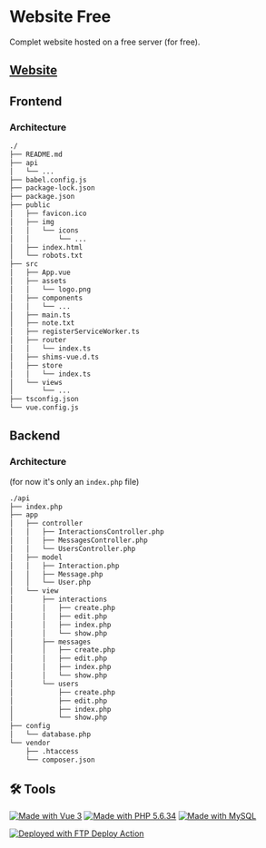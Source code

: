 # Website Free

Complet website hosted on a free server (for free).

## [Website](http://ouvrard.niels.free.fr/)


## Frontend


### Architecture

```sh
./
├── README.md
├── api
│   └── ...
├── babel.config.js
├── package-lock.json
├── package.json
├── public
│   ├── favicon.ico
│   ├── img
│   │   └── icons
│   │       └── ...
│   ├── index.html
│   └── robots.txt
├── src
│   ├── App.vue
│   ├── assets
│   │   └── logo.png
│   ├── components
│   │   └── ...
│   ├── main.ts
│   ├── note.txt
│   ├── registerServiceWorker.ts
│   ├── router
│   │   └── index.ts
│   ├── shims-vue.d.ts
│   ├── store
│   │   └── index.ts
│   └── views
│       └── ...
├── tsconfig.json
└── vue.config.js
```

## Backend

### Architecture

(for now it's only an `index.php` file)

```sh
./api
├── index.php
├── app
│   ├── controller
│   │   ├── InteractionsController.php
│   │   ├── MessagesController.php
│   │   └── UsersController.php
│   ├── model
│   │   ├── Interaction.php
│   │   ├── Message.php
│   │   └── User.php
│   └── view
│       ├── interactions
│       │   ├── create.php
│       │   ├── edit.php
│       │   ├── index.php
│       │   └── show.php
│       ├── messages
│       │   ├── create.php
│       │   ├── edit.php
│       │   ├── index.php
│       │   └── show.php
│       └── users
│           ├── create.php
│           ├── edit.php
│           ├── index.php
│           └── show.php
├── config
│   └── database.php
└── vendor
    ├── .htaccess
    └── composer.json
```


## 🛠️ Tools

[![Made with Vue 3](https://img.shields.io/badge/Made%20with-Vue-42b883.svg)](https://vuejs.org/)
[![Made with PHP 5.6.34](https://img.shields.io/badge/Made%20with-PHP-777BB4.svg)](https://www.php.net/)
[![Made with MySQL](https://img.shields.io/badge/Made%20with-MySQL-4479A1.svg)](https://www.mysql.com/)
<!-- [![Documentation](https://img.shields.io/badge/Documentation-Yes-brightgreen.svg)](https://rclovis.github.io/R-Type-Documentation/) -->

[<img alt="Deployed with FTP Deploy Action" src="https://img.shields.io/badge/Deployed With-FTP DEPLOY ACTION-%3CCOLOR%3E?style=for-the-badge&color=2b9348">](https://github.com/SamKirkland/FTP-Deploy-Action)
